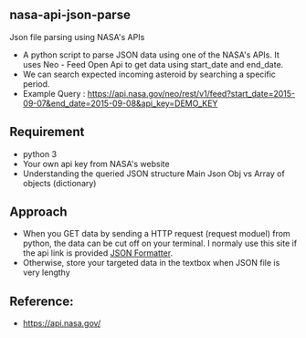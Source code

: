 ## nasa-api-json-parse
Json file parsing using NASA's APIs

- A python script to parse JSON data using one of the NASA's APIs. It uses Neo - Feed Open Api to get data using start_date and end_date. 
- We can search expected incoming asteroid by searching a specific period. 
- Example Query : https://api.nasa.gov/neo/rest/v1/feed?start_date=2015-09-07&end_date=2015-09-08&api_key=DEMO_KEY

## Requirement
- python 3 
- Your own api key from NASA's website
- Understanding the queried JSON structure Main Json Obj vs Array of objects (dictionary)

## Approach 
- When you GET data by sending a HTTP request (request moduel) from python, the data can be cut off on your terminal. I normaly use this site if the api link is provided [JSON Formatter](https://jsonformatter.org/json-pretty-print).
- Otherwise, store your targeted data in the textbox when JSON file is very lengthy

## Reference: 
- https://api.nasa.gov/
